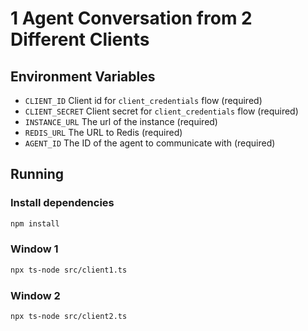# 1 Agent Conversation from 2 Different Clients


## Environment Variables
* `CLIENT_ID` Client id for `client_credentials` flow (required)
* `CLIENT_SECRET` Client secret for `client_credentials` flow (required)
* `INSTANCE_URL` The url of the instance (required)
* `REDIS_URL` The URL to Redis (required)
* `AGENT_ID` The ID of the agent to communicate with (required)

## Running

### Install dependencies
```bash
npm install
```

### Window 1
```bash
npx ts-node src/client1.ts
```

### Window 2
```bash
npx ts-node src/client2.ts
```
